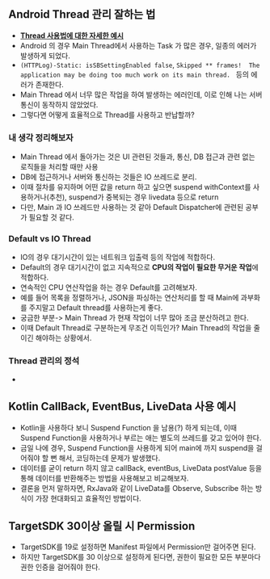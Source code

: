 ## Android Thread 관리 잘하는 법 
- [**Thread 사용법에 대한 자세한 예시**](toptal.com/android/android-threading-all-you-need-to-know)
- Android 의 경우 Main Thread에서 사용하는 Task 가 많은 경우, 일종의 에러가 발생하게 되었다.
- `(HTTPLog)-Static: isSBSettingEnabled false`, `Skipped ** frames!  The application may be doing too much work on its main thread. ` 등의 에러가 존재한다. 
- Main Thread 에서 너무 많은 작업을 하여 발생하는 에러인데, 이로 인해 나는 서버 통신이 동작하지 않았었다. 
- 그렇다면 어떻게 효율적으로 Thread를 사용하고 반납할까? 

### 내 생각 정리해보자
- Main Thread 에서 돌아가는 것은 UI 관련된 것들과, 통신, DB 접근과 관련 없는 로직들을 처리할 때만 사용
- DB에 접근하거나 서버와 통신하는 것들은 IO 쓰레드로 분리.
- 이때 절차를 유지하며 어떤 값을 return 하고 싶으면 suspend withContext를 사용하거나(추천), suspend가 중복되는 경우 livedata 등으로 return 
- 다만, Main 과 IO 쓰레드만 사용하는 것 같아 Default Dispatcher에 관련된 공부가 필요할 것 같다. 

### Default vs IO Thread 
- IO의 경우 대기시간이 있는 네트워크 입출력 등의 작업에 적합하다.
- Default의 경우 대기시간이 없고 지속적으로 **CPU의 작업이 필요한 무거운 작업**에 적합하다.
- 연속적인 CPU 연산작업을 하는 경우 Default를 고려해보자.  
- 예를 들어 목록을 정렬하거나, JSON을 파싱하는 연산처리를 할 때 Main에 과부화를 주지말고 Default thread를 사용하는게 좋다. 
- 궁금한 부분-> Main Thread 가 현재 작업이 너무 많아 조금 분산하려고 한다.
- 이때 Default Thread로 구분하는게 무조건 이득인가? Main Thread의 작업을 줄이긴 해야하는 상황에서. 

### Thread 관리의 정석
- 


## Kotlin CallBack, EventBus, LiveData 사용 예시
- Kotlin을 사용하다 보니 Suspend Function 을 남용(?) 하게 되는데, 이때 Suspend Function을 사용하거나 부르는 애는 별도의 쓰레드를 갖고 있어야 한다.
- 금일 나에 경우, Suspend Function을 사용하게 되어 main에 까지 suspend을 걸어줘야 할 뻔 해서, 코딩하는데 문제가 발생했다.
- 데이터를 굳이 return 하지 않고 callBack, eventBus, LiveData postValue 등을 통해 데이터를 반환해주는 방법을 사용해보고 비교해보자. 
- 결론을 먼저 말하자면, RxJava와 같이 LiveData를 Observe, Subscribe 하는 방식이 가장 현대화되고 효율적인 방법이다. 


## TargetSDK 30이상 올릴 시 Permission 
- TargetSDK를 19로 설정하면 Manifest 파일에서 Permission만 걸어주면 된다.
- 하지만 TargetSDK를 30 이상으로 설정하게 된다면, 권한이 필요한 모든 부분마다 권한 인증을 걸어줘야 한다.
